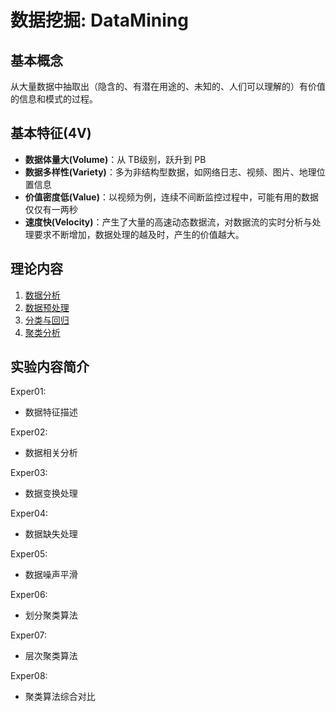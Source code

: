# 数据挖掘: DataMining

## 基本概念
从大量数据中抽取出（隐含的、有潜在用途的、未知的、人们可以理解的）有价值的信息和模式的过程。

## 基本特征(4V)

- **数据体量大(Volume)**：从 TB级别，跃升到 PB
- **数据多样性(Variety)**：多为非结构型数据，如网络日志、视频、图片、地理位置信息
- **价值密度低(Value)**：以视频为例，连续不间断监控过程中，可能有用的数据仅仅有一两秒
- **速度快(Velocity)**：产生了大量的高速动态数据流，对数据流的实时分析与处理要求不断增加，数据处理的越及时，产生的价值越大。

## 理论内容

1. [数据分析](https://github.com/Henry-Sky/DataProbe/blob/master/index/index01.md)
2. [数据预处理](https://github.com/Henry-Sky/DataProbe/blob/master/index/index02.md)
3. [分类与回归](https://github.com/Henry-Sky/DataProbe/blob/master/index/index03.md)
4. [聚类分析](https://github.com/Henry-Sky/DataProbe/blob/master/index/index04.md)

## 实验内容简介
Exper01:
- 数据特征描述

Exper02:
- 数据相关分析

Exper03:
- 数据变换处理

Exper04:
- 数据缺失处理

Exper05:
- 数据噪声平滑

Exper06:
- 划分聚类算法

Exper07:
- 层次聚类算法

Exper08:
- 聚类算法综合对比